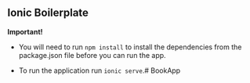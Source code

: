 ## Ionic Boilerplate

**Important!**
- You will need to run `npm install` to install the dependencies from the package.json file before you can run the app.

- To run the application run `ionic serve`.# BookApp
